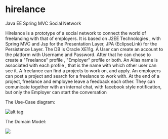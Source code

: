 hirelance
=========

Java EE  Spring MVC Social Network

Hirelance is a prototype of a social network to connect the world of freelancing with that of employers. 
It is based on J2EE Technologies , with Spring MVC and Jsp for the Presentation Layer, JPA (EclipseLink) 
for the Persistence Layer. The DB is Oracle XE11g. A User can create an account to the platform with 
Username and Password. After that he can chose to create a "Freelance" profile , "Employer" profile or both. 
An Alias name is associated with each profile , that is the name with which other user can see it. 
A freelance can find a projects to work on, and apply. An employers can post a project and search for 
a freelance to work with. At the end of a project, freelance and employee leave a feedback each other.
They can comunicate together with an internal chat, with facebook style notification, 
but only the Employer can start the conversation

The Use-Case diagram:

![alt tag](https://bitbucket.org/repo/zR9Xbn/images/3576652122-use_case.png)


The Domain Model:

![](https://bitbucket.org/repo/zR9Xbn/images/1889302071-class_model.png)
